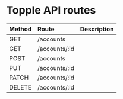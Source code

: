 # Topple API routes

| Method | Route         | Description |
| :----- | :------------ | :---------- |
| GET    | /accounts     |             |
| GET    | /accounts/:id |             |
| POST   | /accounts     |             |
| PUT    | /accounts/:id |             |
| PATCH  | /accounts/:id |             |
| DELETE | /accounts/:id |             |
